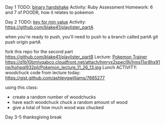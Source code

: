 Day 1
TODO: [binary handshake](https://gist.github.com/aviflombaum/eda0bbf2f207a53b2e4b)
Activity: Ruby Assessment
Homework: 6 and 7 of POODR, how it relates to pokemon

Day 2
TODO: [key for min value](https://gist.github.com/blake41/7658647)
Activity: 
https://github.com/blake41/playlister_partA
 
when you're ready to push, you'll need to push to a branch called partA
git push origin partA
 
fork this repo for the second part
https://github.com/blake41/playlister_partB
Lecture: [Pokemon Trainer](https://github.com/blake41/pokemon_lecture)
https://d1b10bmlvqabco.cloudfront.net/attach/hmryx2specl9j/hms11sr8hx91ne/hohpql932plj/Pokemon_lecture_11_26_13.jpg
Lunch
ACTIVITY: woodchuck
code from lecture today:
https://gist.github.com/ashleygwilliams/7665277
 
using this class:
- create a random number of woodchucks
- have each woodchuck chuck a random amount of wood
- give a total of how much wood was chucked

Day 3-5 thanksgiving break